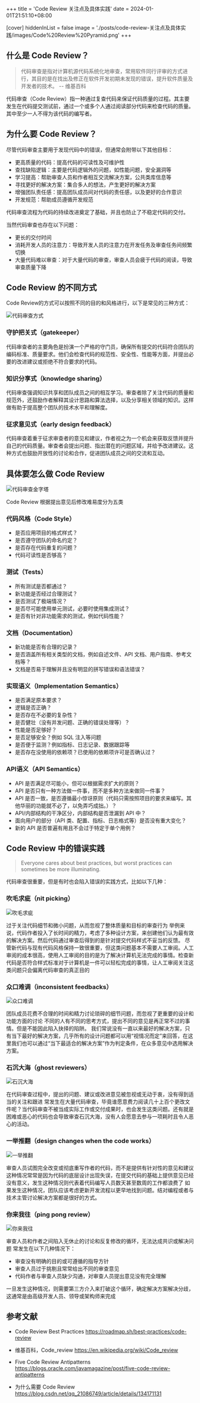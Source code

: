 +++
title = 'Code Review 关注点及具体实践'
date = 2024-01-01T21:51:10+08:00

[cover]
hiddenInList = false
image = './posts/code-review-关注点及具体实践/images/Code%20Review%20Pyramid.png'
+++

## 什么是 Code Review？

> 代码审查是指对计算机源代码系统化地审查，常用软件同行评审的方式进行，其目的是在找出及修正在软件开发初期未发现的错误，提升软件质量及开发者的技术。 -- 维基百科

代码审查（Code Review）指一种通过复查代码来保证代码质量的过程。其主要发生在代码提交测试前，通过一个或多个人通过阅读部分代码来检查代码的质量。其中至少一人不得为该代码的编写者。

## 为什么要 Code Review？

尽管代码审查主要用于发现代码中的错误，但通常会附带以下其他目标：

* 更高质量的代码：提高代码的可读性及可维护性
* 查找缺陷逻辑：主要是代码逻辑外的问题，如性能问题，安全漏洞等
* 学习提高：帮助审查人员和作者相互交流解决方案，公共类库信息等
* 寻找更好的解决方案：集合多人的想法，产生更好的解决方案
* 增强团队责任感：提高团队成员间对代码的责任感，以及更好的合作意识
* 开发规范：帮助成员遵循开发规范

代码审查流程为代码的持续改进奠定了基础，并且也防止了不稳定代码的交付。

当然代码审查也存在以下问题：

* 更长的交付时间
* 消耗开发人员的注意力：导致开发人员的注意力在开发任务及审查任务间频繁切换
* 大量代码难以审查：对于大量代码的审查，审查人员会疲于代码的阅读，导致审查质量下降

## Code Review 的不同方式

Code Review的方式可以按照不同的目的和风格进行，以下是常见的三种方式：

![代码审查方式](./images/Code%20Review%20方式.png)

### 守护把关式（gatekeeper）

代码审查者的主要角色是扮演一个严格的守门员，确保所有提交的代码符合团队的编码标准、质量要求。他们会检查代码的规范性、安全性、性能等方面，并提出必要的改进建议或拒绝不符合要求的代码。

### 知识分享式（knowledge sharing）

代码审查强调知识共享和团队成员之间的相互学习。审查者除了关注代码的质量和规范外，还鼓励作者解释其设计思路和算法选择，以及分享相关领域的知识。这样做有助于提高整个团队的技术水平和理解度。

### 征求意见式（early design feedback）

代码审查着重于征求审查者的意见和建议，作者视之为一个机会来获取反馈并提升自己的代码质量。审查者会提出问题、指出潜在的问题区域，并给予改进建议。这种方式也鼓励开放性的讨论和合作，促进团队成员之间的交流和互动。

## 具体要怎么做 Code Review

![代码审查金字塔](./images/Code%20Review%20Pyramid.png)

Code Review 根据提出意见后修改难易度分为五类

### 代码风格（Code Style）

* 是否应用项目的格式样式？
* 是否遵守团队的命名约定？
* 是否存在代码重复的问题？
* 代码可读性是否够高？

### 测试（Tests）

* 所有测试是否都通过？
* 新功能是否经过合理测试？
* 是否测试了极端情况？
* 是否尽可能使用单元测试，必要时使用集成测试？
* 是否有针对非功能需求的测试，例如代码性能？

### 文档（Documentation）

* 新功能是否有合理的记录？
* 是否涵盖所有相关类型的文档，例如自述文件、API 文档、用户指南、参考文档等？
* 文档是否易于理解并且没有明显的拼写错误和语法错误？

### 实现语义（Implementation Semantics）

* 是否满足原本要求？
* 逻辑是否正确？
* 是否存在不必要的复杂性？
* 是否健壮（没有并发问题、正确的错误处理等）？
* 性能是否足够好？
* 是否足够安全？例如 SQL 注入等问题
* 是否便于监测？例如指标、日志记录、数据跟踪等
* 是否存在没使用的依赖项？已使用的依赖项许可是否确认过？

### API语义（API Semantics）

* API 是否满足尽可能小，但可以根据需求扩大的原则？
* API 是否只有一种方法做一件事，而不是多种方法来做同一件事？
* API 是否一致，是否遵循最小惊讶原则（代码只需按照项目的要求来编写。其他华丽的功能就不必了，以免弄巧成拙。）？
* API/内部结构的干净区分，内部结构是否泄漏到 API 中？
* 面向用户的部分（API 类、配置、指标、日志格式等）是否没有重大变化？
* 新的 API 是否普遍有用且不会过于特定于单个用例？

## Code Review 中的错误实践

> Everyone cares about best practices, but worst practices can sometimes be more illuminating.

代码审查很重要，但是有时也会陷入错误的实践方式，比如以下几种：

### 吹毛求疵（nit picking）

![吹毛求疵](./images/吹毛求疵.png)

过于关注代码细节和微小问题，从而忽视了整体质量和目标的审查行为
举例来说，代码作者投入了长时间的精力，考虑了多种设计方案，来创建他们认为最有效的解决方案。然后代码通过审查后得到的是针对提交代码样式不妥当的反馈。
尽管新代码与现有代码风格保持一致很重要，但这类问题基本不需要人工审阅。人工审阅的成本很高，使用人工审阅的目的是为了解决计算机无法完成的事情。检查新代码是否符合样式标准对于计算机是一件可以轻松完成的事情，让人工审阅关注这类问题只会偏离代码审查的真正目的

### 众口难调（inconsistent feedbacks）

![众口难调](./images/众口难调.png)

团队成员花费不合理的时间和精力讨论琐碎的细节问题，而忽视了更重要的设计和功能方面的讨论
不同的人有不同的思考方式，提出不同的意见是再正常不过的事情。但是不能因此陷入抉择的陷阱。
我们常说没有一直以来最好的解决方案，只有当下最好的解决方案，几乎所有的设计问题都可以用“视情况而定”来回答，在这里我们也可以通过“当下最适合的解决方案”作为判定条件，在众多意见中选用解决方案。

### 石沉大海（ghost reviewers）

![石沉大海](./images/石沉大海.png)

在代码审查过程中，提出的问题、建议或改进意见被忽视或无动于衷，没有得到适当的关注和跟进
常发生在大量代码审查，毕竟谁愿意费力阅读几十上百个更改文件呢？当代码审查不被当成实际工作或交付成果时，也会发生这类问题。还有就是困难或恶心的代码也会导致审查石沉大海，没有人会愿意去参与一项耗时且令人恶心的活动。

### 一举推翻（design changes when the code works）

![一举推翻](./images/一举推翻.png)

审查人员试图完全改变或彻底重写作者的代码，而不是提供有针对性的意见和建议
这种情况常常是因为代码的底层设计出现失误，在提交代码的基础上提供意见已经没有意义，发生这种情况则代表着代码编写人员数天甚至数周的工作都浪费了
如果发生这种情况，团队应该考虑更新开发流程以更早地找到问题。结对编程或者与技术主管讨论解决方案都是很好的方式。

### 你来我往（ping pong review）

![你来我往](./images/你来我往.png)

审查人员和作者之间陷入无休止的讨论和反复修改的循环，无法达成共识或解决问题
常发生在以下几种情况下：

* 审查没有明确的目的或可遵循的指导方针
* 审查人员过于挑剔且常常给出不同的审查意见
* 代码作者与审查人员缺少沟通，对审查人员提出意见没有完全理解

一旦发生这种情况，则需要第三方介入来打破这个循环，确定解决方案解决分歧，这通常是由高级开发人员、领导或架构师来完成

## 参考文献

* Code Review Best Practices <https://roadmap.sh/best-practices/code-review>

* 维基百科，Code_review <https://en.wikipedia.org/wiki/Code_review>

* Five Code Review Antipatterns <https://blogs.oracle.com/javamagazine/post/five-code-review-antipatterns>

* 为什么需要 Code Review <https://blog.csdn.net/qq_21086749/article/details/134171131>
